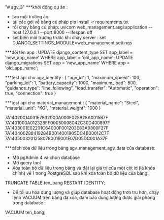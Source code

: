 "# agv_3" 
***khởi động dự án : 
- tạo môi trường ảo
- tải các gói về bằng cú pháp pip install -r requirements.txt
- rồi chạy bằng cú pháp: uvicorn web_management.asgi:application --host 127.0.0.1 --port 8000 --lifespan off
- set biến môi trường trước khi chạy server : set DJANGO_SETTINGS_MODULE=web_management.settings

***đổi tên app :
   UPDATE django_content_type SET app_label = 'new_app_name' WHERE app_label = 'old_app_name';
   UPDATE django_migrations SET app = 'new_app_name' WHERE app = 'old_app_name';


***test api cho agv_identify :
{
         "agv_id": 1,
         "maximum_speed": 100,
         "parking_lot": 1,
         "battery_capacity": 1000,
         "maximum_load": 500,
         "guidance_type": "line_following",
         "load_transfer": "Automatic",
         "operation": true,
         "connection": true
     }

***test api cho material_management :
     {
         "material_name": "Steel",
         "material_unit": "KG",
         "material_weight": 1000
     }

7A14020014031E7832000A000F025828A0015B7F
7A1401000A012328FF00050008042C30D400897F
7A1403001E02201C64000F001203E83A9800F27F
7A140400280419284B0014001905DC4B00012C7F
7A14050032012580780019001E07D05DC001A37F

***cách xóa dữ liệu trong bảng agv_management_agv_data của database:
- Mở pgAdmin 4 và chọn database
- Mở query tool
- Xóa toàn bộ dữ liệu trong bảng và đặt lại giá trị của một cột id (là khóa chính) về 1 trong PostgreSQL sau khi xóa toàn bộ dữ liệu của bảng:

TRUNCATE TABLE ten_bang RESTART IDENTITY;

- Để tối ưu hóa dung lượng và giúp database hoạt động trơn tru hơn, chạy lệnh VACUUM trên bảng đã xóa, đảm bảo dung lượng được giải phóng trong database :

VACUUM ten_bang;


